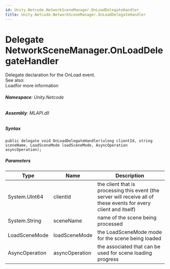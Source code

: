 ```yaml
---
id: Unity.Netcode.NetworkSceneManager.OnLoadDelegateHandler
title: Unity.Netcode.NetworkSceneManager.OnLoadDelegateHandler
---
```


# Delegate NetworkSceneManager.OnLoadDelegateHandler


Delegate declaration for the OnLoad event.  
See also:  
Loadfor more information






###### **Namespace**: Unity.Netcode

###### **Assembly**: MLAPI.dll

##### Syntax


``` lang-csharp
public delegate void OnLoadDelegateHandler(ulong clientId, string sceneName, LoadSceneMode loadSceneMode, AsyncOperation asyncOperation);
```



##### Parameters

| Type           | Name           | Description                                                                                                        |
|----------------|----------------|--------------------------------------------------------------------------------------------------------------------|
| System.UInt64  | clientId       | the client that is processing this event (the server will receive all of these events for every client and itself) |
| System.String  | sceneName      | name of the scene being processed                                                                                  |
| LoadSceneMode  | loadSceneMode  | the LoadSceneMode mode for the scene being loaded                                                                  |
| AsyncOperation | asyncOperation | the associated that can be used for scene loading progress                                                         |



